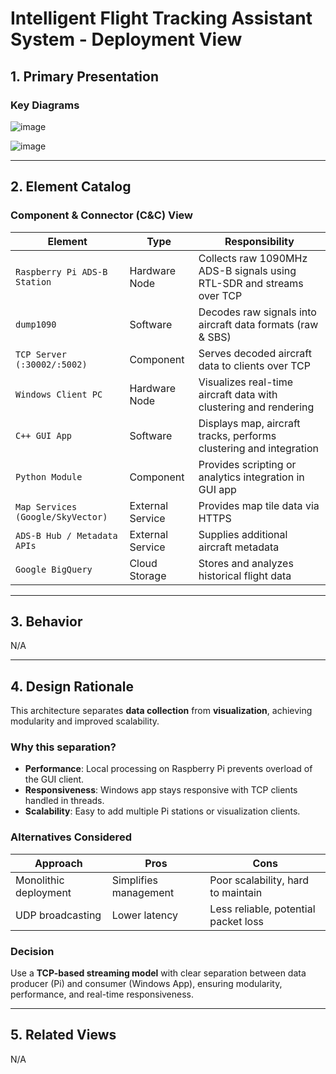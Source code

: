 # Intelligent Flight Tracking Assistant System - Deployment View
## 1. Primary Presentation

### Key Diagrams
![image](https://github.com/user-attachments/assets/4dc56cfe-f4a7-4f8d-8180-e826222dfd2b)

![image](https://github.com/user-attachments/assets/932df633-aca1-40cb-813b-5542d78750c8)

---

## 2. Element Catalog

### Component & Connector (C&C) View

| Element                        | Type           | Responsibility                                                                 |
|-------------------------------|----------------|--------------------------------------------------------------------------------|
| `Raspberry Pi ADS-B Station`  | Hardware Node  | Collects raw 1090MHz ADS-B signals using RTL-SDR and streams over TCP         |
| `dump1090`                    | Software       | Decodes raw signals into aircraft data formats (raw & SBS)                    |
| `TCP Server (:30002/:5002)`   | Component      | Serves decoded aircraft data to clients over TCP                              |
| `Windows Client PC`           | Hardware Node  | Visualizes real-time aircraft data with clustering and rendering              |
| `C++ GUI App`                 | Software       | Displays map, aircraft tracks, performs clustering and integration            |
| `Python Module`               | Component      | Provides scripting or analytics integration in GUI app                        |
| `Map Services (Google/SkyVector)` | External Service | Provides map tile data via HTTPS                                           |
| `ADS-B Hub / Metadata APIs`   | External Service | Supplies additional aircraft metadata                                         |
| `Google BigQuery`             | Cloud Storage  | Stores and analyzes historical flight data                                    |

---

## 3. Behavior
N/A

---

## 4. Design Rationale

This architecture separates **data collection** from **visualization**, achieving modularity and improved scalability.

### Why this separation?

- **Performance**: Local processing on Raspberry Pi prevents overload of the GUI client.
- **Responsiveness**: Windows app stays responsive with TCP clients handled in threads.
- **Scalability**: Easy to add multiple Pi stations or visualization clients.

### Alternatives Considered

| Approach              | Pros                             | Cons                                     |
|----------------------|----------------------------------|------------------------------------------|
| Monolithic deployment| Simplifies management            | Poor scalability, hard to maintain       |
| UDP broadcasting     | Lower latency                    | Less reliable, potential packet loss     |

### Decision
Use a **TCP-based streaming model** with clear separation between data producer (Pi) and consumer (Windows App), ensuring modularity, performance, and real-time responsiveness.

---

## 5. Related Views
N/A
